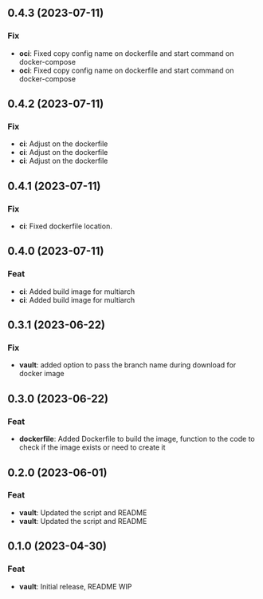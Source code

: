 ## 0.4.3 (2023-07-11)

### Fix

- **oci**: Fixed copy config name on dockerfile and start command on docker-compose
- **oci**: Fixed copy config name on dockerfile and start command on docker-compose

## 0.4.2 (2023-07-11)

### Fix

- **ci**: Adjust on the dockerfile
- **ci**: Adjust on the dockerfile
- **ci**: Adjust on the dockerfile

## 0.4.1 (2023-07-11)

### Fix

- **ci**: Fixed dockerfile location.

## 0.4.0 (2023-07-11)

### Feat

- **ci**: Added build image for multiarch
- **ci**: Added build image for multiarch

## 0.3.1 (2023-06-22)

### Fix

- **vault**: added option to pass the branch name during download for docker image

## 0.3.0 (2023-06-22)

### Feat

- **dockerfile**: Added Dockerfile to build the image, function to the code to check if the image exists or need to create it

## 0.2.0 (2023-06-01)

### Feat

- **vault**: Updated the script and README
- **vault**: Updated the script and README

## 0.1.0 (2023-04-30)

### Feat

- **vault**: Initial release, README WIP
